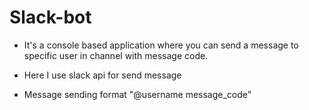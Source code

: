 # Slack-bot

* It's a console based application where you can send a message to specific user in channel with message code. 

* Here I use slack api for send message

* Message sending format "@username message_code"
